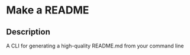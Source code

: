 # Make a README

## Description
A CLI for generating a high-quality README.md from your command line

